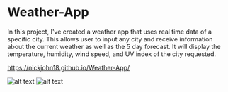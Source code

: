 # Weather-App

In this project, I've created a weather app that uses real time data of a specific city. This allows user to input any city and receive information about the current weather as well as the 5 day forecast.
It will display the temperature, humidity, wind speed, and UV index of the city requested.

https://nickjohn18.github.io/Weather-App/

![alt text](https://user-images.githubusercontent.com/81334326/120938734-5b346100-c6e2-11eb-8a9b-68446d43d1db.png)
![alt text](https://user-images.githubusercontent.com/81334326/120938296-f8da6100-c6df-11eb-88a8-715bb1eff9e4.png)
